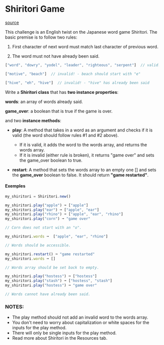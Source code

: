 # Shiritori Game

[source](https://edabit.com/challenge/6o5tYwwbY2ys7XTm4)

This challenge is an English twist on the Japanese word game Shiritori. The basic premise is to follow two rules:

1) First character of next word must match last character of previous word.

2) The word must not have already been said.

```js 
["word", "dowry", "yodel", "leader", "righteous", "serpent"]  // valid!

["motive", "beach"]  // invalid! - beach should start with "e"

["hive", "eh", "hive"]  // invalid! - "hive" has already been said
```

Write a **Shiritori class** that has **two instance properties**:

**words**: an array of words already said.

**game_over**: a boolean that is true if the game is over.

and two **instance methods**:

* **play**: A method that takes in a word as an argument and checks if it is valid (the word should follow rules #1 and #2 above).

    * If it is valid, it adds the word to the words array, and returns the words array.
    * If it is invalid (either rule is broken), it returns "game over" and sets the game_over boolean to true.

* **restart**: A method that sets the words array to an empty one [] and sets the **game_over** boolean to false. It should return **"game restarted"**.

#### Exemples

```js
my_shiritori = Shiritori.new()

my_shiritori.play("apple") ➞ ["apple"]
my_shiritori.play("ear") ➞ ["apple", "ear"]
my_shiritori.play("rhino") ➞ ["apple", "ear", "rhino"]
my_shiritori.play("corn") ➞ "game over"

// Corn does not start with an "o".

my_shiritori.words ➞  ["apple", "ear", "rhino"]

// Words should be accessible.

my_shiritori.restart() ➞ "game restarted"
my_shiritori.words ➞ []

// Words array should be set back to empty.

my_shiritori.play("hostess") ➞ ["hostess"]
my_shiritori.play("stash") ➞ ["hostess", "stash"]
my_shiritori.play("hostess") ➞ "game over"

// Words cannot have already been said.

```

### NOTES: 

* The play method should not add an invalid word to the words array.
* You don't need to worry about capitalization or white spaces for the inputs for the play method.
* There will only be single inputs for the play method.
* Read more about Shiritori in the Resources tab.